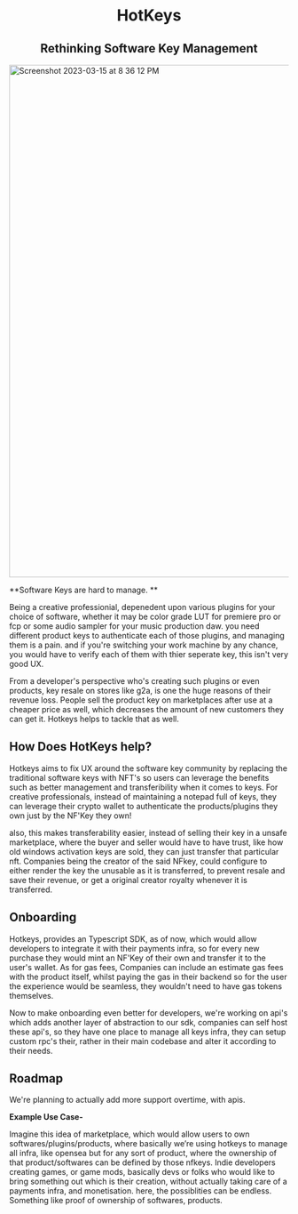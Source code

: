 <h1 align="center">HotKeys</h1>
<h2 align="center">Rethinking Software Key Management</h1>
<img width="922" alt="Screenshot 2023-03-15 at 8 36 12 PM" src="https://user-images.githubusercontent.com/90976669/226206678-5103924e-3f3c-4b7c-bd34-bb653a28ed8e.PNG">


**Software Keys are hard to manage. **

Being a creative professionial, depenedent upon various plugins for your choice of software, whether it may be color grade LUT for premiere pro or fcp or some audio sampler for your music production daw.
you need different product keys to authenticate each of those plugins, and managing them is a pain.
and if you're switching your work machine by any chance, you would have to verify each of them with thier seperate key, this isn't very good UX.

From a developer's perspective who's creating such plugins or even products, key resale on stores like g2a, is one the huge reasons of their revenue loss. People sell the product key on marketplaces after use at a cheaper price as well, which decreases the amount of new customers they can get it. Hotkeys helps to tackle that as well.


## How Does HotKeys help?
Hotkeys aims to fix UX around the software key community by replacing the traditional software keys with NFT's so users can leverage the benefits such as better management and transferibility when it comes to keys.
For creative professionals, instead of maintaining a notepad full of keys, they can leverage their crypto wallet to authenticate the products/plugins they own just by the NF'Key they own!

also, this makes transferability easier, instead of selling their key in a unsafe marketplace, where the buyer and seller would have to have trust, like how old windows activation keys are sold, they can just transfer that particular nft. Companies being the creator of the said NFkey, could configure to either render the key the unusable as it is transferred, to prevent resale and save their revenue, or get a original creator royalty whenever it is transferred.

## Onboarding
Hotkeys, provides an Typescript SDK, as of now, which would allow developers to integrate it with their payments infra, so for every new purchase they would mint an NF'Key of their own and transfer it to the user's wallet.
As for gas fees, Companies can include an estimate gas fees with the product itself, whilst paying the gas in their backend so for the user the experience would be seamless, they wouldn't need to have gas tokens themselves.

Now to make onboarding even better for developers, we're working on api's which adds another layer of abstraction to our sdk, companies can self host these api's, so they have one place to manage all keys infra, they can setup custom rpc's their, rather in their main codebase and alter it according to their needs.


## Roadmap
We're planning to actually add more support overtime, with apis.

 **Example Use Case-**
 
Imagine this idea of marketplace, which would allow users to own softwares/plugins/products, where basically we’re using hotkeys to manage all infra, like opensea but for any sort of product, where the ownership of that product/softwares can be defined by those nfkeys.
Indie developers creating games, or game mods, basically devs or folks who would like to bring something out which is their creation, without actually taking care of a payments infra, and monetisation.
here, the possiblities can be endless. 
Something like proof of ownership of softwares, products.



















